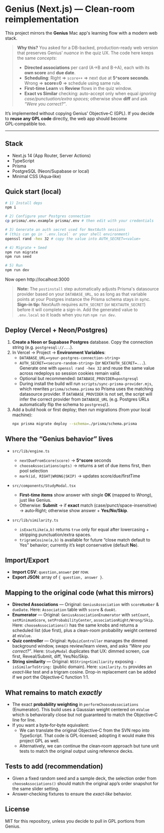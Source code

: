 
# Genius (Next.js) — Clean-room reimplementation

This project mirrors the **Genius** Mac app's learning flow with a modern web stack.

> **Why this?** You asked for a DB-backed, production-ready web version that preserves Genius’ *nuance* in the quiz UX. The code here keeps the same *concepts*:
> - **Directed associations** per card (A→B and B→A), each with its **own score** and **due date**.
> - **Scheduling**: Right ⇒ `score++` ⇒ next due at **5^score seconds**. Wrong ⇒ **score=0** ⇒ schedule using same rule.
> - **First-time Learn** vs **Review** flows in the quiz window.
> - **Exact vs Similar** checking: auto-accept only when equal *ignoring case/punctuation/extra spaces*; otherwise show **diff** and ask *“Were you correct?”*.

It’s implemented without copying Genius’ Objective‑C (GPL). If you decide to **reuse any GPL code** directly, the web app should become GPL‑compatible too.

---

## Stack

- Next.js 14 (App Router, Server Actions)
- TypeScript
- Prisma
- PostgreSQL (Neon/Supabase or local)
- Minimal CSS (Aqua‑like)

## Quick start (local)

```bash
# 1) Install deps
npm i

# 2) Configure your Postgres connection
cp prisma/.env.example prisma/.env # then edit with your credentials

# 3) Generate an auth secret used for NextAuth sessions
# (this can go in `.env.local` or your shell environment)
openssl rand -hex 32 # copy the value into AUTH_SECRET=<value>

# 4) Migrate + Seed
npm run migrate
npm run seed

# 5) Run
npm run dev
```

Now open http://localhost:3000

> **Note:** The `postinstall` step automatically adjusts Prisma's datasource provider based on your `DATABASE_URL`, so as long as that variable points at your Postgres instance the Prisma schema stays in sync.
> **Sign-in tip:** NextAuth requires `AUTH_SECRET` (or `NEXTAUTH_SECRET`) before it will complete a sign-in. Add the generated value to `.env.local` so it loads when you run `npm run dev`.

## Deploy (Vercel + Neon/Postgres)

1. **Create a Neon or Supabase Postgres** database. Copy the connection string (e.g. `postgresql://...`).
2. In Vercel → Project → **Environment Variables**:
   - `DATABASE_URL=<your-postgres-connection-string>`
   - `AUTH_SECRET=<secure-random-string>` (or `NEXTAUTH_SECRET=...`). Generate one with `openssl rand -hex 32` and reuse the same value across redeploys so session cookies remain valid.
   - Optional but recommended: `DATABASE_PROVIDER=postgresql`
   - During install the build will run `scripts/sync-prisma-provider.mjs`, which rewrites `prisma/schema.prisma` so Prisma uses the matching datasource provider. If `DATABASE_PROVIDER` is not set, the script will infer the correct provider from `DATABASE_URL` (e.g. Postgres URLs automatically flip the schema to `postgresql`).
3. Add a build hook or first deploy; then run migrations (from your local machine):
   ```bash
   npx prisma migrate deploy --schema=./prisma/schema.prisma
   ```

## Where the “Genius behavior” lives

- `src/lib/engine.ts`
  - `nextDueFromScore(score)` → **5^score** seconds
  - `chooseAssociations(opts)` → returns a set of due items first, then pool selection
  - `mark(id, RIGHT|WRONG|SKIP)` → updates score/due/firstTime

- `src/components/StudyModal.tsx`
  - **First-time items** show answer with single **OK** (mapped to *Wrong*), just like Genius.
  - Otherwise: **Submit** → if **exact** match (case/punct/space-insensitive) → auto‑Right; otherwise show answer + **Yes/No/Skip**.

- `src/lib/similarity.ts`
  - `isExactLike(a,b)` returns `true` only for equal after lowercasing + stripping punctuation/extra spaces.
  - `trigramCosine(a,b)` is available for future “close match default to Yes” behavior; currently it’s kept conservative (default **No**).

## Import/Export

- **Import CSV**: `question,answer` per row.
- **Export JSON**: array of `{ question, answer }`.

## Mapping to the original code (what this mirrors)

- **Directed Associations** — Original: `GeniusAssociation` with `scoreNumber` & `dueDate`. Here: `Association` table with `score` & `dueAt`.
- **Enumerator** — Original: `GeniusAssociationEnumerator` with `setCount`, `setMinimumScore`, `setProbabilityCenter`, `associationRight/Wrong/Skip`. Here: `chooseAssociations()` has the same knobs and returns a scheduled list (due first), plus a clean-room probability weight centered at `mValue`.
- **Quiz controller** — Original: `MyQuizController` manages the dimmed background window, swaps review/learn views, and asks *“Were you correct?”*. Here: `StudyModal` duplicates that UX: dimmed screen, cue first, Reveal/Submit, diff, Yes/No/Skip.
- **String similarity** — Original: `NSString+Similiarity` exposing `-isSimilarToString:` (public domain). Here: `similarity.ts` provides an *exact‑like* test and a trigram cosine. Drop-in replacement can be added if we port the Objective‑C function 1:1.

## What remains to match *exactly*

- The exact **probability weighting** in `performChooseAssociations` (Enumerator). This build uses a Gaussian weight centered on `mValue` which is behaviorally close but not guaranteed to match the Objective‑C line for line.
- If you want a byte‑for‑byte equivalent:
  - We can translate the original Objective‑C from the SVN repo into TypeScript. That code is GPL‑licensed; adopting it would make this project GPL as well.
  - Alternatively, we can continue the clean‑room approach but tune unit tests to match the original output using reference decks.

## Tests to add (recommendation)

- Given a fixed random seed and a sample deck, the selection order from `chooseAssociations()` should match the original app’s order snapshot for the same slider setting.
- Answer‑checking fixtures to ensure the *exact‑like* behavior.

## License

MIT for this repository, unless you decide to pull in GPL portions from Genius.
